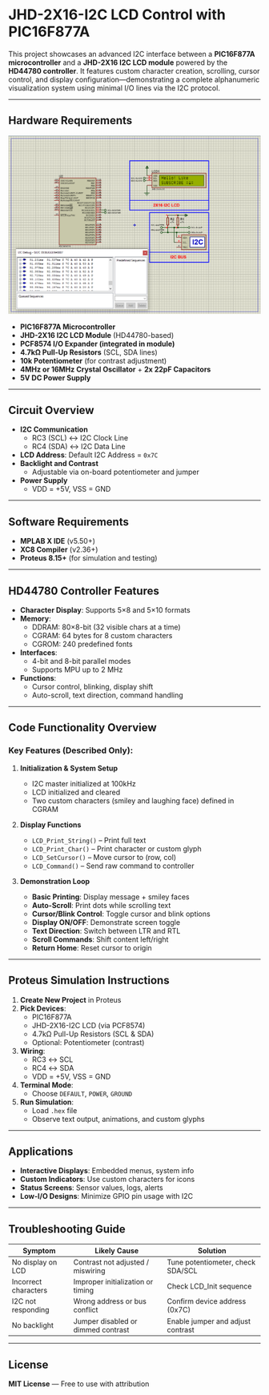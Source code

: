 # JHD-2X16-I2C LCD Control with PIC16F877A

This project showcases an advanced I2C interface between a **PIC16F877A microcontroller** and a **JHD-2X16 I2C LCD module** powered by the **HD44780 controller**. It features custom character creation, scrolling, cursor control, and display configuration—demonstrating a complete alphanumeric visualization system using minimal I/O lines via the I2C protocol.

---

## Hardware Requirements  
![PIC16F877A I2C LCD Circuit](circuit.png)  
- **PIC16F877A Microcontroller**  
- **JHD-2X16 I2C LCD Module** (HD44780-based)  
- **PCF8574 I/O Expander (integrated in module)**  
- **4.7kΩ Pull-Up Resistors** (SCL, SDA lines)  
- **10k Potentiometer** (for contrast adjustment)  
- **4MHz or 16MHz Crystal Oscillator** + **2x 22pF Capacitors**  
- **5V DC Power Supply**

---

## Circuit Overview  
- **I2C Communication**  
  - RC3 (SCL) ↔ I2C Clock Line  
  - RC4 (SDA) ↔ I2C Data Line  
- **LCD Address**: Default I2C Address = `0x7C`  
- **Backlight and Contrast**  
  - Adjustable via on-board potentiometer and jumper  
- **Power Supply**  
  - VDD = +5V, VSS = GND  

---

## Software Requirements  
- **MPLAB X IDE** (v5.50+)  
- **XC8 Compiler** (v2.36+)  
- **Proteus 8.15+** (for simulation and testing)

---

## HD44780 Controller Features  
- **Character Display**: Supports 5×8 and 5×10 formats  
- **Memory**:  
  - DDRAM: 80×8-bit (32 visible chars at a time)  
  - CGRAM: 64 bytes for 8 custom characters  
  - CGROM: 240 predefined fonts  
- **Interfaces**:  
  - 4-bit and 8-bit parallel modes  
  - Supports MPU up to 2 MHz  
- **Functions**:  
  - Cursor control, blinking, display shift  
  - Auto-scroll, text direction, command handling  

---

## Code Functionality Overview  
### Key Features (Described Only):

1. **Initialization & System Setup**  
   - I2C master initialized at 100kHz  
   - LCD initialized and cleared  
   - Two custom characters (smiley and laughing face) defined in CGRAM  

2. **Display Functions**  
   - `LCD_Print_String()` – Print full text  
   - `LCD_Print_Char()` – Print character or custom glyph  
   - `LCD_SetCursor()` – Move cursor to (row, col)  
   - `LCD_Command()` – Send raw command to controller  

3. **Demonstration Loop**  
   - **Basic Printing**: Display message + smiley faces  
   - **Auto-Scroll**: Print dots while scrolling text  
   - **Cursor/Blink Control**: Toggle cursor and blink options  
   - **Display ON/OFF**: Demonstrate screen toggle  
   - **Text Direction**: Switch between LTR and RTL  
   - **Scroll Commands**: Shift content left/right  
   - **Return Home**: Reset cursor to origin  

---

## Proteus Simulation Instructions  
1. **Create New Project** in Proteus  
2. **Pick Devices**:  
   - PIC16F877A  
   - JHD-2X16-I2C LCD (via PCF8574)  
   - 4.7kΩ Pull-Up Resistors (SCL & SDA)  
   - Optional: Potentiometer (contrast)  
3. **Wiring**:  
   - RC3 ↔ SCL  
   - RC4 ↔ SDA  
   - VDD = +5V, VSS = GND  
4. **Terminal Mode**:  
   - Choose `DEFAULT`, `POWER`, `GROUND`  
5. **Run Simulation**:  
   - Load `.hex` file  
   - Observe text output, animations, and custom glyphs  

---

## Applications  
- **Interactive Displays**: Embedded menus, system info  
- **Custom Indicators**: Use custom characters for icons  
- **Status Screens**: Sensor values, logs, alerts  
- **Low-I/O Designs**: Minimize GPIO pin usage with I2C  

---

## Troubleshooting Guide

| Symptom                    | Likely Cause                         | Solution                             |
|----------------------------|---------------------------------------|--------------------------------------|
| No display on LCD          | Contrast not adjusted / miswiring     | Tune potentiometer, check SDA/SCL    |
| Incorrect characters       | Improper initialization or timing     | Check LCD_Init sequence              |
| I2C not responding         | Wrong address or bus conflict         | Confirm device address (0x7C)        |
| No backlight               | Jumper disabled or dimmed contrast    | Enable jumper and adjust contrast    |

---

## License  
**MIT License** — Free to use with attribution
